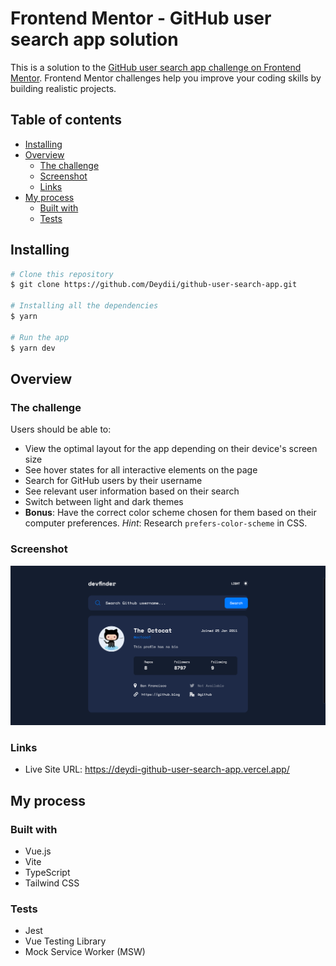 # Frontend Mentor - GitHub user search app solution

This is a solution to the [GitHub user search app challenge on Frontend Mentor](https://www.frontendmentor.io/challenges/github-user-search-app-Q09YOgaH6). Frontend Mentor challenges help you improve your coding skills by building realistic projects. 

## Table of contents

- [Installing](#installing)
- [Overview](#overview)
  - [The challenge](#the-challenge)
  - [Screenshot](#screenshot)
  - [Links](#links)
- [My process](#my-process)
  - [Built with](#built-with)
  - [Tests](#tests)

## Installing

```bash
# Clone this repository
$ git clone https://github.com/Deydii/github-user-search-app.git

# Installing all the dependencies
$ yarn

# Run the app
$ yarn dev
```

## Overview

### The challenge

Users should be able to:

- View the optimal layout for the app depending on their device's screen size
- See hover states for all interactive elements on the page
- Search for GitHub users by their username
- See relevant user information based on their search
- Switch between light and dark themes
- **Bonus**: Have the correct color scheme chosen for them based on their computer preferences. _Hint_: Research `prefers-color-scheme` in CSS.

### Screenshot

![](./screenshot.png)

### Links

- Live Site URL: https://deydi-github-user-search-app.vercel.app/

## My process

### Built with

- Vue.js
- Vite
- TypeScript
- Tailwind CSS

### Tests

- Jest
- Vue Testing Library
- Mock Service Worker (MSW)

